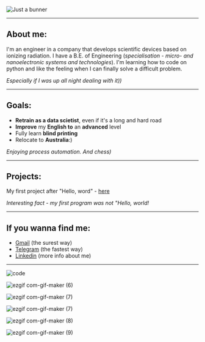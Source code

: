 ![Just a bunner](https://user-images.githubusercontent.com/91522891/161520646-6046cacb-173b-4ba0-8198-030147ca2845.png)
___
## About me:

I'm an engineer in a company that develops scientific devices based on ionizing radiation. I have a B.E. of Engineering (*specialisation - micro- and nanoelectronic systems and technologies*). I'm learning how to code on python and like the feeling when I can finally solve a difficult problem. 

*Especially if I was up all night dealing with it))*
___
## Goals:

* **Retrain as a data scietist**, even if it's a long and hard road
* **Improve** my **English to** an **advanced** level
* Fully learn **blind printing**
* Relocate to **Australia**:)

*Enjoying process automation. And chess)*
___
## Projects:

My first project after "Hello, word" - [here](https://github.com/cherkesovbasil/Processing_of_diffractogram_data)

*Interesting fact - my first program was not "Hello, world!*
___
## If you wanna find me:

* [Gmail](mailto:cherkesovbasil@gmail.com) (the surest way)
* [Telegram](https://t.me/Ch_Basil) (the fastest way)
* [Linkedin](https://www.linkedin.com/in/cherkesovbasil/) (more info about me)
___
![code](https://user-images.githubusercontent.com/91522891/161722687-833375cf-cc66-413c-97c7-a15c0d6e3f79.gif)

![ezgif com-gif-maker (6)](https://user-images.githubusercontent.com/91522891/161723549-0749c322-5c27-4b70-8553-1e4fefb76952.gif)

![ezgif com-gif-maker (7)](https://user-images.githubusercontent.com/91522891/161724216-fc8a36a7-5b01-4c69-9d1b-ca9f77bcfc9e.gif)

![ezgif com-gif-maker (7)](https://user-images.githubusercontent.com/91522891/161724875-ecb4a904-6b3f-4a28-8945-5eaa9b90ec6c.gif)

![ezgif com-gif-maker (8)](https://user-images.githubusercontent.com/91522891/161725064-e2193b3d-4a76-4c17-9420-4530afe7c0c5.gif)

![ezgif com-gif-maker (9)](https://user-images.githubusercontent.com/91522891/161725481-bbb882bf-cce3-449a-a326-17b09cffe4a1.gif)

